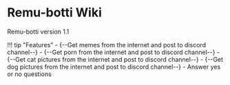 # Remu-botti Wiki
Remu-botti version 1.1

!!! tip "Features"
    - {--Get memes from the internet and post to discord channel--}
    - {--Get porn from the internet and post to discord channel--}
    - {--Get cat pictures from the internet and post to discord channel--}
    - {--Get dog pictures from the internet and post to discord channel--}
    - Answer yes or no questions
